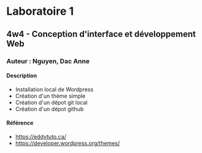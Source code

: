 # Laboratoire 1
## 4w4 - Conception d'interface et développement Web
### Auteur : Nguyen, Dac Anne 
#### Description
- Installation local de Wordpress
- Création d'un thème simple
- Création d'un dépot git local
- Création d'un dépot github

#### Référence
- https://eddytuto.ca/
- https://developer.wordpress.org/themes/